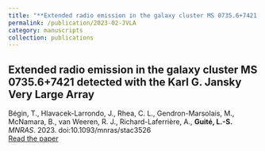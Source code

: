 ```yaml
---
title: "**Extended radio emission in the galaxy cluster MS 0735.6+7421 detected with the Karl G. Jansky Very Large Array**"
permalink: /publication/2023-02-JVLA
category: manuscripts
collection: publications
---
```


## **Extended radio emission in the galaxy cluster MS 0735.6+7421 detected with the Karl G. Jansky Very Large Array**
Bégin, T., Hlavacek-Larrondo, J., Rhea, C. L., Gendron-Marsolais, M., McNamara, B., van Weeren, R. J., Richard-Laferrière, A., **Guité, L.-S.** *MNRAS*. 2023. doi:10.1093/mnras/stac3526\
[Read the paper](https://ui.adsabs.harvard.edu/abs/2023MNRAS.519..767B/abstract)


